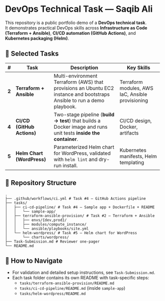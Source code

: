 # DevOps Technical Task — Saqib Ali

This repository is a public portfolio demo of a **DevOps technical task**.  
It demonstrates practical DevOps skills across **Infrastructure as Code (Terraform + Ansible)**, **CI/CD automation (GitHub Actions)**, and **Kubernetes packaging (Helm)**.

<!-- CI badge example: replace <owner>/<repo> after you push public -->
<!-- ![CI](https://github.com/<owner>/<repo>/actions/workflows/ci.yml/badge.svg) -->

## 🚀 Selected Tasks

| # | Task | Description | Key Skills |
|---|------|-------------|-----------|
| **2** | **Terraform + Ansible** | Multi-environment Terraform (AWS) that provisions an Ubuntu EC2 instance and bootstraps Ansible to run a demo playbook. | Terraform modules, AWS IaC, Ansible provisioning |
| **4** | **CI/CD (GitHub Actions)** | Two-stage pipeline (**build → test**) that builds a Docker image and runs unit tests **inside the container**. | CI/CD design, Docker, artifacts |
| **5** | **Helm Chart (WordPress)** | Parameterized Helm chart for WordPress, validated with `helm lint` and dry-run install. | Kubernetes manifests, Helm templating |

## 🧩 Repository Structure
```text
.
├── .github/workflows/ci.yml # Task #4 — GitHub Actions pipeline
├── tasks/
│   ├── ci-cd-pipeline/ # Task #4 — Sample app + Dockerfile + README
│   │   └── sample-app/
│   ├── terraform-ansible-provision/ # Task #2 — Terraform + Ansible
│   │   ├── envs/{dev,prod}/
│   │   ├── modules/compute_instance/
│   │   └── ansible/playbooks/site.yml
│   └── helm-wordpress/ # Task #5 — Helm chart for WordPress
│       └── charts/wordpress/
├── Task-Submission.md # Reviewer one-pager
└── README.md
```

## 📄 How to Navigate

- For validation and detailed setup instructions, see `Task-Submission.md`.
- Each task folder contains its own README with task-specific steps:
  - `tasks/terraform-ansible-provision/README.md`
  - `tasks/ci-cd-pipeline/README.md` (inside `sample-app`)
  - `tasks/helm-wordpress/README.md`
